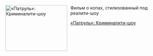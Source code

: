 <!--2025-04-14 10:15:26-->
<div class="yb">
  <div class="rss kino_kino"><a href="https://www.kino-teatr.ru/kino/art/tv/2603/" title="«Патруль»: Криминалити-шоу"><img src="https://www.kino-teatr.ru/art/3/0/2603/poster.jpg" width="196" height="147" align="left" hspace="5" style="margin: 0px 10px 0px 5px" alt="«Патруль»: Криминалити-шоу"/></a>Фильм о копах, стилизованный под реалити-шоу <p class="titl"><a href="https://www.kino-teatr.ru/kino/art/tv/2603/">«Патруль»: Криминалити-шоу</a></p></div>
</div>
